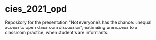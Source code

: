 # cies_2021_opd
Repository for the presentation "Not everyone’s has the chance: unequal access to open classroom discussion", estimating uneaccess to a classroom practice, when student's are informants.
